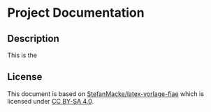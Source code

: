 # Project Documentation

## Description

This is the 

## License

This document is based on [StefanMacke/latex-vorlage-fiae](https://github.com/StefanMacke/latex-vorlage-fiae) which is licensed under [CC BY-SA 4.0](http://creativecommons.org/licenses/by-sa/4.0/).
